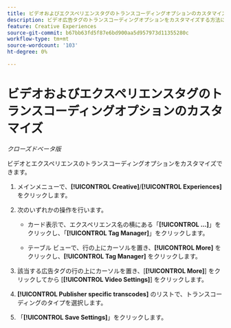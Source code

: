 ```yaml
---
title: ビデオおよびエクスペリエンスタグのトランスコーディングオプションのカスタマイズ
description: ビデオ広告タグのトランスコーディングオプションをカスタマイズする方法について説明します。
feature: Creative Experiences
source-git-commit: b67bb63fd5f87e6bd900aa5d957973d11355280c
workflow-type: tm+mt
source-wordcount: '103'
ht-degree: 0%

---
```


# ビデオおよびエクスペリエンスタグのトランスコーディングオプションのカスタマイズ

*クローズドベータ版*

ビデオとエクスペリエンスのトランスコーディングオプションをカスタマイズできます。

1. メインメニューで、**[!UICONTROL Creative]**/**[!UICONTROL Experiences]** をクリックします。

1. 次のいずれかの操作を行います。

   * カード表示で、エクスペリエンス名の横にある「**[!UICONTROL ...]**」をクリックし、「**[!UICONTROL Tag Manager]**」をクリックします。

   * テーブル ビューで、行の上にカーソルを置き、**[!UICONTROL More]** をクリックし、**[!UICONTROL Tag Manager]** をクリックします。

1. 該当する広告タグの行の上にカーソルを置き、[**[!UICONTROL More]**] をクリックしてから [**[!UICONTROL Video Settings]**] をクリックします。

1. **[!UICONTROL Publisher specific transcodes]** のリストで、トランスコーディングのタイプを選択します。

1. 「**[!UICONTROL Save Settings]**」をクリックします。

